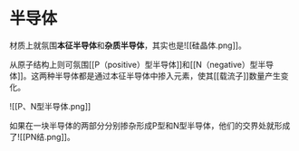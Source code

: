 # 半导体

材质上就氛围**本征半导体**和**杂质半导体**，其实也是![[硅晶体.png]]。

从原子结构上则可氛围[[P（positive）型半导体]]和[[N（negative）型半导体]]。这两种半导体都是通过本征半导体中掺入元素，使其[[载流子]]数量产生变化。

![[P、N型半导体.png]]

如果在一块半导体的两部分分别掺杂形成P型和N型半导体，他们的交界处就形成了![[PN结.png]]。